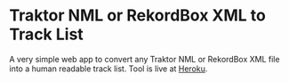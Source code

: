 # Traktor NML or RekordBox XML to Track List

A very simple web app to convert any Traktor NML or RekordBox XML file into a
human readable track list.  Tool is live at 
[Heroku](https://nml2tracklist.herokuapp.com/).